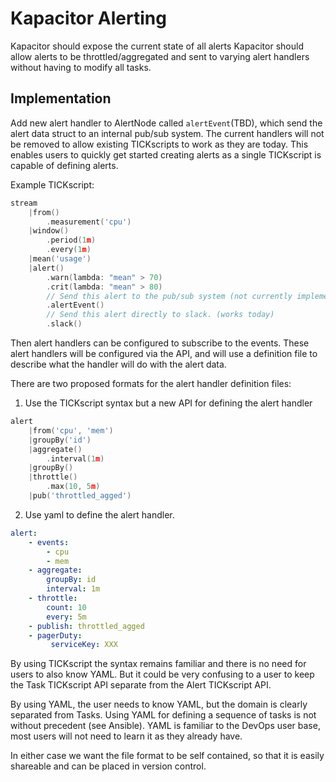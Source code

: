 # Kapacitor Alerting


Kapacitor should expose the current state of all alerts
Kapacitor should allow alerts to be throttled/aggregated and sent to varying alert handlers without having to modify all tasks.

## Implementation

Add new alert handler to AlertNode called `alertEvent`(TBD), which send the alert data struct to an internal pub/sub system. The current handlers will not be removed to allow existing TICKscripts to work as they are today. This enables users to quickly get started creating alerts as a single TICKscript is capable of defining alerts.

Example TICKscript:

```go
stream
    |from()
        .measurement('cpu')
    |window()
        .period(1m)
        .every(1m)
    |mean('usage')
    |alert()
        .warn(lambda: "mean" > 70)
        .crit(lambda: "mean" > 80)
        // Send this alert to the pub/sub system (not currently implemented)
        .alertEvent()
        // Send this alert directly to slack. (works today)
        .slack()
```

Then alert handlers can be configured to subscribe to the events.
These alert handlers will be configured via the API, and will use a definition file to describe what the handler will do with the alert data.

There are two proposed formats for the alert handler definition files:

1. Use the TICKscript syntax but a new API for defining the alert handler

```go
alert
    |from('cpu', 'mem')
    |groupBy('id')
    |aggregate()
        .interval(1m)
    |groupBy()
    |throttle()
        .max(10, 5m)
    |pub('throttled_agged')
```

2. Use yaml to define the alert handler.

```yaml
alert:
    - events:
        - cpu
        - mem
    - aggregate:
        groupBy: id
        interval: 1m
    - throttle:
        count: 10
        every: 5m
    - publish: throttled_agged
    - pagerDuty:
         serviceKey: XXX
```

By using TICKscript the syntax remains familiar and there is no need for users to also know YAML. But it could be very confusing to a user to keep the Task TICKscript API separate from the Alert TICKscript API.

By using YAML, the user needs to know YAML, but the domain is clearly separated from Tasks. Using YAML for defining a sequence of tasks is not without precedent (see Ansible). YAML is familiar to the DevOps user base, most users will not need to learn it as they already have.

In either case we want the file format to be self contained, so that it is easily shareable and can be placed in version control.

